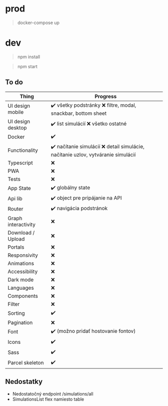 # prod

>docker-compose up

# dev

>npm install

>npm start

## To do
Thing               | Progress
--------------------|---------------------------------------------------------------------------------
UI design mobile    | ✔️ všetky podstránky ❌ filtre, modal, snackbar, bottom sheet
UI design desktop   | ✔️ list simulácií ❌ všetko ostatné
Docker              | ✔️
Functionality       | ✔️ načítanie simulácií ❌ detail simulácie, načítanie uzlov, vytváranie simulácií
Typescript          | ❌
PWA                 | ❌
Tests               | ❌
App State           | ✔️ globálny state
Api lib             | ✔️ object pre pripájanie na API
Router              | ✔️ navigácia podstránok
Graph interactivity | ❌
Download / Upload   | ❌
Portals             | ❌
Responsivity        | ❌
Animations          | ❌
Accessibility       | ❌
Dark mode           | ❌
Languages           | ❌
Components          | ❌
Filter              | ❌
Sorting             | ✔️
Pagination          | ❌
Font                | ✔️ (možno pridať hostovanie fontov)
Icons               | ✔️
Sass                | ✔️
Parcel skeleton     | ✔️

## Nedostatky

- Nedostatočný endpoint /simulations/all
- SimulationsList flex namiesto table